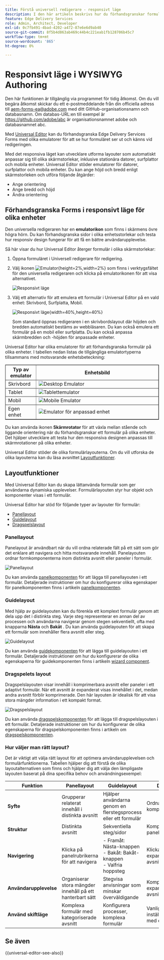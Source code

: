 ```yaml
---
title: Förstå universell redigerare - responsivt läge
description: I den här artikeln beskrivs hur du förhandsgranskar formulär med olika emulatorer i den universella redigeraren för att se hur de ser ut och känns under utvecklingen.
feature: Edge Delivery Services
role: Admin, Architect, Developer
exl-id: 0c7fb491-4bad-4202-a472-87e6e6d9ab40
source-git-commit: 8f5b4d863ab469c44b4c221eab1fb128706b45c7
workflow-type: tm+mt
source-wordcount: '865'
ht-degree: 0%

---
```


# Responsivt läge i WYSIWYG Authoring

<span class="preview"> Den här funktionen är tillgänglig via programmet för tidig åtkomst. Om du vill begära åtkomst skickar du ett e-postmeddelande från din officiella adress till <a href="mailto:aem-forms-ea@adobe.com">aem-forms-ea@adobe.com</a> med ditt GitHub-organisationsnamn och databasnamn. Om databas-URL:en till exempel är https://github.com/adobe/abc är organisationsnamnet adobe och databasnamnet abc.</span>


Med [Universal Editor](/help/edge/docs/forms/universal-editor/overview-universal-editor-for-edge-delivery-services-for-forms.md) kan du förhandsgranska Edge Delivery Services Forms med olika emulatorer för att se hur formuläret ser ut och känns vid redigeringen.

Med det responsiva läget kan utvecklare utforma layouter som automatiskt anpassar sig till olika skärmstorlekar, inklusive stationära datorer, surfplattor och mobila enheter. Universal Editor stöder emulatorer för datorer, surfplattor och mobila enheter. Du kan ange höjd och bredd enligt skärmstorleken och utföra följande åtgärder:

* Ange orientering
* Ange bredd och höjd
* Ändra orientering

## Förhandsgranska Forms i responsivt läge för olika enheter

Den universella redigeraren har en **emulatorikon** som finns i skärmens övre högra hörn. Du kan förhandsgranska sidor i olika enhetsstorlekar och testa hur responsiv design fungerar för att få en bättre användarupplevelse.

Så här visar du hur Universal Editor återger formulär i olika skärmstorlekar:

1. Öppna formuläret i Universell redigerare för redigering.
1. Välj ikonen ![Emulator](/help/edge/docs/forms/universal-editor/assets/emulator.png){height=2%,width=2%} som finns i verktygsfältet för den universella redigeraren och klicka på emulatorikonen för att visa alternativet.

   ![Responsivt läge](/help/edge/docs/forms/universal-editor/assets/universal-editor-emulator.png)

1. Välj ett alternativ för att emulera ett formulär i Universal Editor på en vald enhet: Skrivbord, Surfplatta, Mobil.

   ![Responsivt läge](/help/edge/docs/forms/universal-editor/assets/ue-responsivemode.png){width=40%,height=40%}

   Som standard öppnas redigeraren i en skrivbordslayout där höjden och bredden automatiskt bestäms av webbläsaren. Du kan också emulera ett formulär på en mobil eller surfplatta. Du kan också anpassa skärmbredden och -höjden för anpassade enheter.

Universal Editor har olika emulatorer för att förhandsgranska formulär på olika enheter. I tabellen nedan listas de tillgängliga emulatortyperna tillsammans med motsvarande enhetsbeteckning:

<table border="1" style="text-align:" left; border-collapse: collapse;">
    <tr>
        <th style="width: 20%">Typ av emulator</th>
        <th style="width: 80%">Enhetsbild</th>
    </tr>
    <tr>
        <td style="width: 20%">Skrivbord</td>
        <td style="width: 80%"><img src="/help/edge/docs/forms/universal-editor/assets/universal-editor-desktop.png" alt="Desktop Emulator" style="width: auto; height: auto"></td>
    </tr>
    <tr>
        <td style="width: 20%">Tablet</td>
        <td style="width: 80%"><img src="/help/edge/docs/forms/universal-editor/assets/universal-editor-tab.png" alt="Tablettemulator" style="width: auto; height: auto"></td>
    </tr>
    <tr>
        <td style="width: 20%">Mobil</td>
        <td style="width: 80%"><img src="/help/edge/docs/forms/universal-editor/assets/universal-editor-mobile.png" alt="Mobile Emulator" style="width: auto; height: auto"></td>
    </tr>
    <tr>
        <td style="width: 20%">Egen enhet</td>
        <td style="width: 80%"><img src="/help/edge/docs/forms/universal-editor/assets/universal-editor-custom.png" alt="Emulator för anpassad enhet" style="width: auto; height: auto"></td>
    </tr>
</table>

Du kan använda ikonen **Skärmrotator** för att växla mellan stående och liggande orientering när du förhandsgranskar ett formulär på olika enheter. Det hjälper utvecklare att testa hur den responsiva designen anpassas till skärmrotationer på olika enheter.

Universal Editor stöder de olika formulärlayouterna. Om du vill utforska de olika layouterna kan du läsa avsnittet [Layoutfunktioner](#layout-capabilities).

## Layoutfunktioner

Med Universal Editor kan du skapa lättanvända formulär som ger användarna dynamiska upplevelser. Formulärlayouten styr hur objekt och komponenter visas i ett formulär.

Universal Editor har stöd för följande typer av layouter för formulär:
* [Panellayout](#panel-layout)
* [Guidelayout](#wizard-layout)
* [Dragspelslayout](#accordion-layout)

### Panellayout

Panelayout är användbart när du vill ordna relaterade fält på ett sätt som gör det enklare att navigera och hitta motsvarande innehåll. Panelayouten ordnar formkomponenterna inom distinkta avsnitt eller paneler i formulär.

![Panellayout](/help/edge/docs/forms/universal-editor/assets/panel-layout.png)

Du kan använda [panelkomponenten](https://experienceleague.adobe.com/en/docs/experience-manager-core-components/using/adaptive-forms/adaptive-forms-components/panel) för att lägga till panellayouten i ett formulär. Detaljerade instruktioner om hur du konfigurerar olika egenskaper för panelkomponenten finns i artikeln [panelkomponenten](https://experienceleague.adobe.com/en/docs/experience-manager-core-components/using/adaptive-forms/adaptive-forms-components/panel).

### Guidelayout


Med hjälp av guidelayouten kan du förenkla ett komplext formulär genom att dela upp det i distinkta steg. Varje steg representerar en annan del av processen och användarna navigerar genom stegen sekventiellt, ofta med knapparna **Nästa** och **Bakåt** . Du kan använda guidelayouten för att skapa ett formulär som innehåller flera avsnitt eller steg.

![Guidelayout](/help/edge/docs/forms/universal-editor/assets/wizard-layout.png)

Du kan använda [guidekomponenten](https://experienceleague.adobe.com/en/docs/experience-manager-core-components/using/adaptive-forms/adaptive-forms-components/wizard) för att lägga till guidelayouten i ett formulär. Detaljerade instruktioner om hur du konfigurerar de olika egenskaperna för guidekomponenten finns i artikeln [wizard component](https://experienceleague.adobe.com/en/docs/experience-manager-core-components/using/adaptive-forms/adaptive-forms-components/wizard).

### Dragspelets layout

Dragspelslayouten visar innehåll i komprimerbara avsnitt eller paneler i ett adaptivt formulär. När ett avsnitt är expanderat visas innehållet i det, medan andra avsnitt förblir komprimerade. Den här layouten är idealisk för att visa stora mängder information i ett kompakt format.

![Dragspelslayout](/help/edge/docs/forms/universal-editor/assets/accordion-layout.png)

Du kan använda [dragspelskomponenten](https://experienceleague.adobe.com/en/docs/experience-manager-core-components/using/adaptive-forms/adaptive-forms-components/accordion) för att lägga till dragspelslayouten i ett formulär. Detaljerade instruktioner om hur du konfigurerar de olika egenskaperna för dragspelskomponenten finns i artikeln om [dragspelskomponenten](https://experienceleague.adobe.com/en/docs/experience-manager-core-components/using/adaptive-forms/adaptive-forms-components/accordion).

### Hur väljer man rätt layout?

Det är viktigt att välja rätt layout för att optimera användarupplevelsen och formulärfunktionerna. Tabellen hjälper dig att förstå de olika layoutalternativen som finns och hjälper dig att välja den lämpligaste layouten baserat på dina specifika behov och användningsexempel:

| Funktion | Panellayout | Guidelayout | Dragspelets layout |
|----------------------|-----------------------------------------------|-----------------------------------------------|-----------------------------------------------|
| **Syfte** | Grupperar relaterat innehåll i distinkta avsnitt | Hjälper användarna genom en flerstegsprocess eller ett formulär | Ordnar innehållet i komprimerbara avsnitt |
| **Struktur** | Distinkta avsnitt | Sekventiella steg/sidor | Komprimerbara paneler/avsnitt |
| **Navigering** | Klicka på panelrubrikerna för att navigera | - Framåt: Nästa-knappen <br>- Bakåt: Bakåt-knappen <br> - Valfria hoppsteg | Klicka på rubriker för att expandera/komprimera avsnitt |
| **Användarupplevelse** | Organiserar stora mängder innehåll på ett hanterbart sätt | Stegvisa anvisningar som minskar överväldigande | Komprimerad vy med expanderade/komprimerade avsnitt |
| **Använd skiftläge** | Komplexa formulär med kategoriserade avsnitt | Konfigurera processer, komplexa formulär | Vanliga frågor, inställningsmenyer, avsnitt med detaljerat innehåll |

## Se även

{{universal-editor-see-also}}
